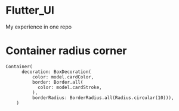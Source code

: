 # Flutter_UI
My experience in one repo


# Container radius corner
  
```Radius with color border and backGround
Container(
      decoration: BoxDecoration(
          color: model.cardColor,
          border: Border.all(
            color: model.cardStroke,
          ),
          borderRadius: BorderRadius.all(Radius.circular(10))),
    )
```
